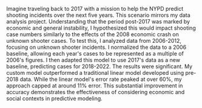 Imagine traveling back to 2017 with a mission to help the NYPD predict shooting incidents over the next five years. This scenario mirrors my data analysis project. Understanding that the period post-2017 was marked by economic and general instability, I hypothesized this would impact shooting case numbers similarly to the effects of the 2008 economic crash on unknown shooter cases.
To test this, I analyzed data from 2006-2012, focusing on unknown shooter incidents. I normalized the data to a 2006 baseline, allowing each year's cases to be represented as a multiple of 2006's figures. I then adapted this model to use 2017's data as a new baseline, predicting cases for 2018-2022.
The results were significant. My custom model outperformed a traditional linear model developed using pre-2018 data. While the linear model's error rate peaked at over 60%, my approach capped at around 11% error. This substantial improvement in accuracy demonstrates the effectiveness of considering economic and social contexts in predictive modeling.
